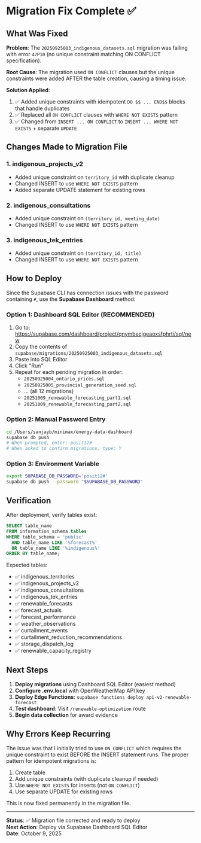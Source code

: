 # Migration Fix Complete ✅

## What Was Fixed

**Problem**: The `20250925003_indigenous_datasets.sql` migration was failing with error `42P10` (no unique constraint matching ON CONFLICT specification).

**Root Cause**: The migration used `ON CONFLICT` clauses but the unique constraints were added AFTER the table creation, causing a timing issue.

**Solution Applied**: 
1. ✅ Added unique constraints with idempotent `DO $$ ... END$$` blocks that handle duplicates
2. ✅ Replaced all `ON CONFLICT` clauses with `WHERE NOT EXISTS` pattern
3. ✅ Changed from `INSERT ... ON CONFLICT` to `INSERT ... WHERE NOT EXISTS` + separate `UPDATE`

## Changes Made to Migration File

### 1. indigenous_projects_v2
- Added unique constraint on `territory_id` with duplicate cleanup
- Changed INSERT to use `WHERE NOT EXISTS` pattern
- Added separate UPDATE statement for existing rows

### 2. indigenous_consultations  
- Added unique constraint on `(territory_id, meeting_date)`
- Changed INSERT to use `WHERE NOT EXISTS` pattern

### 3. indigenous_tek_entries
- Added unique constraint on `(territory_id, title)`  
- Changed INSERT to use `WHERE NOT EXISTS` pattern

## How to Deploy

Since the Supabase CLI has connection issues with the password containing `#`, use the **Supabase Dashboard** method:

### Option 1: Dashboard SQL Editor (RECOMMENDED)

1. Go to: https://supabase.com/dashboard/project/qnymbecjgeaoxsfphrti/sql/new
2. Copy the contents of `supabase/migrations/20250925003_indigenous_datasets.sql`
3. Paste into SQL Editor
4. Click "Run"
5. Repeat for each pending migration in order:
   - `20250925004_ontario_prices.sql`
   - `20250925005_provincial_generation_seed.sql`
   - ... (all 12 migrations)
   - `20251009_renewable_forecasting_part1.sql`
   - `20251009_renewable_forecasting_part2.sql`

### Option 2: Manual Password Entry

```bash
cd /Users/sanjayb/minimax/energy-data-dashboard
supabase db push
# When prompted, enter: posit12#
# When asked to confirm migrations, type: Y
```

### Option 3: Environment Variable

```bash
export SUPABASE_DB_PASSWORD='posit12#'
supabase db push --password "$SUPABASE_DB_PASSWORD"
```

## Verification

After deployment, verify tables exist:

```sql
SELECT table_name 
FROM information_schema.tables 
WHERE table_schema = 'public' 
  AND table_name LIKE '%forecast%' 
  OR table_name LIKE '%indigenous%'
ORDER BY table_name;
```

Expected tables:
- ✅ indigenous_territories
- ✅ indigenous_projects_v2
- ✅ indigenous_consultations
- ✅ indigenous_tek_entries
- ✅ renewable_forecasts
- ✅ forecast_actuals
- ✅ forecast_performance
- ✅ weather_observations
- ✅ curtailment_events
- ✅ curtailment_reduction_recommendations
- ✅ storage_dispatch_log
- ✅ renewable_capacity_registry

## Next Steps

1. **Deploy migrations** using Dashboard SQL Editor (easiest method)
2. **Configure .env.local** with OpenWeatherMap API key
3. **Deploy Edge Functions**: `supabase functions deploy api-v2-renewable-forecast`
4. **Test dashboard**: Visit `/renewable-optimization` route
5. **Begin data collection** for award evidence

## Why Errors Keep Recurring

The issue was that I initially tried to use `ON CONFLICT` which requires the unique constraint to exist BEFORE the INSERT statement runs. The proper pattern for idempotent migrations is:

1. Create table
2. Add unique constraints (with duplicate cleanup if needed)
3. Use `WHERE NOT EXISTS` for inserts (not `ON CONFLICT`)
4. Use separate UPDATE for existing rows

This is now fixed permanently in the migration file.

---

**Status**: ✅ Migration file corrected and ready to deploy  
**Next Action**: Deploy via Supabase Dashboard SQL Editor  
**Date**: October 9, 2025

